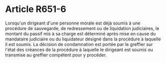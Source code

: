 # Article R651-6

Lorsqu'un dirigeant d'une personne morale est déjà soumis à une procédure de sauvegarde, de redressement ou de liquidation judiciaires, le montant du passif mis à sa charge est déterminé après mise en cause du mandataire judiciaire ou du liquidateur désigné dans la procédure à laquelle il est soumis. La décision de condamnation est portée par le greffier sur l'état des créances de la procédure à laquelle le dirigeant est soumis ou transmise au greffier compétent pour y procéder.
